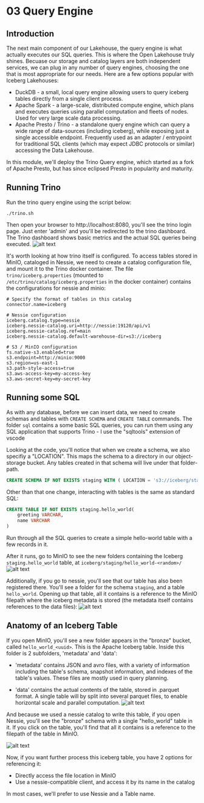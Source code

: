 # 03 Query Engine

## Introduction
The next main component of our Lakehouse, the query engine is what actually executes our SQL queries. This is where the Open Lakehouse truly shines. Becuase our storage and catalog layers are both independent services, we can plug in any number of query engines, choosing the one that is most appropriate for our needs. Here are a few options popular with Iceberg Lakehouses:
- DuckDB - a small, local query engine allowing users to query iceberg tables directly from a single client process.
- Apache Spark - a large-scale, distributed compute engine, which plans and executes queries using parallel computation and fleets of nodes. Used for very large scale data processing.
- Apache Presto / Trino - a standalone query engine which can query a wide range of data-sources (including iceberg), while exposing just a single accessible endpoint. Frequently used as an adapter / entrypoint for  traditional SQL clients (which may expect JDBC protocols or similar) accessing the Data Lakehouse.



In this module, we'll deploy the Trino Query engine, which started as a fork of Apache Presto, but has since eclipsed Presto in popularity and maturity.

## Running Trino
Run the trino query engine using the script below:
```
./trino.sh
```

Then open your browser to http://localhost:8080, you'll see the trino login page. Just enter 'admin' and you'll be redirected to the trino dashboard. The Trino dashboard shows basic metrics and the actual SQL queries being executed.
![alt text](images/trino.png)

It's worth looking at how trino itself is configured. To access tables stored in MinIO, cataloged in Nessie, we need to create a catalog configuration file, and mount it to the Trino docker container. The file `trino/iceberg.properties` (mounted to `/etc/trino/catalog/iceberg.properties` in the docker container) contains the configurations for nessie and minio:
```
# Specify the format of tables in this catalog
connector.name=iceberg

# Nessie configuration
iceberg.catalog.type=nessie
iceberg.nessie-catalog.uri=http://nessie:19120/api/v1
iceberg.nessie-catalog.ref=main
iceberg.nessie-catalog.default-warehouse-dir=s3://iceberg

# S3 / MinIO configuration
fs.native-s3.enabled=true
s3.endpoint=http://minio:9000
s3.region=us-east-1
s3.path-style-access=true
s3.aws-access-key=my-access-key
s3.aws-secret-key=my-secret-key
```

## Running some SQL
As with any database, before we can insert data, we need to create schemas and tables with `CREATE SCHEMA` and `CREATE TABLE` commands.
The folder `sql` contains a some basic SQL queries, you can run them using any SQL application that supports Trino - I use the "sqltools" extension of vscode

Looking at the code, you'll notice that when we create a schema, we also specifiy a "LOCATION". This maps the schema to a directory in our object-storage bucket. Any tables created in that schema will live under that folder-path.
``` SQL
CREATE SCHEMA IF NOT EXISTS staging WITH ( LOCATION = 's3://iceberg/staging' )
```

Other than that one change, interacting with tables is the same as standard SQL:
``` SQL
CREATE TABLE IF NOT EXISTS staging.hello_world(
    greeting VARCHAR,
    name VARCHAR
)
```

Run through all the SQL queries to create a simple hello-world table with a few records in it.

After it runs, go to MinIO to see the new folders containing the Iceberg `staging.hello_world` table, at `iceberg/staging/hello_world-<random>/`
![alt text](images/minio-iceberg-table.png)

Additionally, if you go to nessie, you'll see that our table has also been registered there. You'll see a folder for the schema `staging`, and a table `hello_world`. Opening up that table, all it contains is a reference to the MinIO filepath where the iceberg metadata is stored (the metadata itself contains references to the data files):
![alt text](images/nessie-iceberg-table.png)


## Anatomy of an Iceberg Table

If you open MinIO, you'll see a new folder appears in the "bronze" bucket, called `hello_world_<uuid>`. This is the Apache Iceberg table. Inside this folder is 2 subfolders, 'metadata' and 'data':

- 'metadata' contains JSON and avro files, with a variety of information including the table's schema, snapshot information, and indexes of the table's values. These files are mostly used in query planning.

- 'data' contains the actual contents of the table, stored in .parquet format. A single table will by split into several parquet files, to enable horizontal scale and parallel computation.
![alt text](images/minio-iceberg-table.png)

And because we used a nessie catalog to write this table, if you open Nessie, you'll see the "bronze" schema with a single "hello_world" table in it. If you click on the table, you'll find that all it contains is a reference to the filepath of the table in MinIO.

![alt text](images/nessie-table.png)


Now, if you want further process this iceberg table, you have 2 options for referencing it:
- Directly access the file location in MinIO
- Use a nessie-compatible client, and access it by its name in the catalog

In most cases, we'll prefer to use Nessie and a Table name.